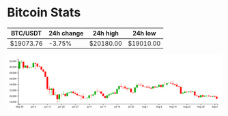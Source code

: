 # Bitcoin Stats

BTC/USDT|24h change|24h high|24h low|
|---|---|---|---|
|$19073.76|-3.75%|$20180.00|$19010.00|

<img src="./chart.svg">
